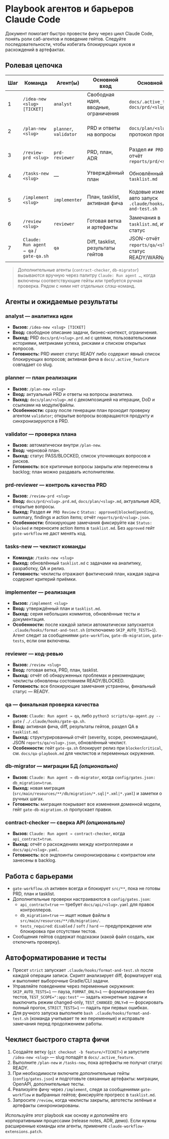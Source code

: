 # Playbook агентов и барьеров Claude Code

Документ помогает быстро провести фичу через цикл Claude Code, понять роли саб-агентов и поведение гейтов. Следуйте последовательности, чтобы избегать блокирующих хуков и расхождений в артефактах.

## Ролевая цепочка

| Шаг | Команда | Агент(ы) | Основной вход | Основной выход | Готовность |
| --- | --- | --- | --- | --- | --- |
| 1 | `/idea-new <slug> [TICKET]` | `analyst` | Свободная идея, вводные, ограничения | `docs/.active_feature`, `docs/prd/<slug>.prd.md` | PRD заполнен, статус READY/BLOCKED выставлен |
| 2 | `/plan-new <slug>` | `planner`, `validator` | PRD и ответы на вопросы | `docs/plan/<slug>.md`, протокол проверки | План покрывает все этапы, критичные риски закрыты |
| 3 | `/review-prd <slug>` | `prd-reviewer` | PRD, план, ADR | Раздел `## PRD Review`, отчёт `reports/prd/<slug>.json` | Status: approved, action items перенесены |
| 4 | `/tasks-new <slug>` | — | Утверждённый план | Обновлённый `tasklist.md` | Чеклисты привязаны к slug и этапам |
| 5 | `/implement <slug>` | `implementer` | План, tasklist, активная фича | Кодовые изменения + авто запуск `.claude/hooks/format-and-test.sh` | Гейты разрешают правки, тесты зелёные |
| 6 | `/review <slug>` | `reviewer` | Готовая ветка и артефакты | Замечания в `tasklist.md`, итоговый статус | Все блокеры сняты, чеклисты закрыты |
| 7 | `Claude: Run agent → qa` / `gate-qa.sh` | `qa` | Diff, tasklist, результаты гейтов | JSON-отчёт `reports/qa/<slug>.json`, статус READY/WARN/BLOCKED | Нет блокеров, warnings зафиксированы |

> Дополнительные агенты (`contract-checker`, `db-migrator`) вызываются вручную через палитру `Claude: Run agent …`, когда включены соответствующие гейты или требуется ручная проверка. Рядом с ними нет отдельных слэш-команд.

## Агенты и ожидаемые результаты

### analyst — аналитика идеи
- **Вызов:** `/idea-new <slug> [TICKET]`
- **Вход:** свободное описание задачи, бизнес-контекст, ограничения.
- **Выход:** PRD `docs/prd/<slug>.prd.md` с целями, пользовательскими историями, метриками успеха, рисками и списком открытых вопросов.
- **Готовность:** PRD имеет статус READY либо содержит явный список блокирующих вопросов; активная фича в `docs/.active_feature` совпадает со slug.

### planner — план реализации
- **Вызов:** `/plan-new <slug>`
- **Вход:** актуальный PRD и ответы на вопросы аналитика.
- **Выход:** `docs/plan/<slug>.md` с декомпозицией на итерации, DoD и ссылками на модули/файлы.
- **Особенности:** сразу после генерации план проходит проверку агентом `validator`; открытые вопросы возвращаются продукту и синхронизируются в PRD.

### validator — проверка плана
- **Вызов:** автоматически внутри `/plan-new`.
- **Вход:** черновой план.
- **Выход:** статус PASS/BLOCKED, список уточняющих вопросов и рисков.
- **Готовность:** все критичные вопросы закрыты или перенесены в backlog; план можно раздавать исполнителям.

### prd-reviewer — контроль качества PRD
- **Вызов:** `/review-prd <slug>`
- **Вход:** `docs/prd/<slug>.prd.md`, `docs/plan/<slug>.md`, актуальные ADR, открытые вопросы.
- **Выход:** Раздел `## PRD Review` с `Status: approved|blocked|pending`, summary, findings и action items; отчёт `reports/prd/<slug>.json`.
- **Особенности:** блокирующие замечания фиксируйте как `Status: blocked` и переносите action items в `tasklist.md`. Без `approved` гейт `gate-workflow` не даст менять код.

### tasks-new — чеклист команды
- **Команда:** `/tasks-new <slug>`
- **Выход:** обновлённый `tasklist.md` с задачами на аналитику, разработку, QA и релиз.
- **Готовность:** чеклисты отражают фактический план, каждая задача содержит критерий приёмки.

### implementer — реализация
- **Вызов:** `/implement <slug>`
- **Вход:** утверждённый план и `tasklist.md`.
- **Выход:** серия небольших коммитов, обновлённые тесты и документация.
- **Особенности:** после каждой записи автоматически запускается `.claude/hooks/format-and-test.sh` (отключаемо `SKIP_AUTO_TESTS=1`). Агент следит за сообщениями `gate-workflow`, `gate-db-migration`, `gate-tests`, если они включены.

### reviewer — код-ревью
- **Вызов:** `/review <slug>`
- **Вход:** готовая ветка, PRD, план, tasklist.
- **Выход:** отчёт об обнаруженных проблемах и рекомендации; чеклисты обновлены состоянием READY/BLOCKED.
- **Готовность:** все блокирующие замечания устранены, финальный статус — READY.

### qa — финальная проверка качества
- **Вызов:** `Claude: Run agent → qa`, либо `python3 scripts/qa-agent.py --gate` / `./.claude/hooks/gate-qa.sh`.
- **Вход:** активная фича, diff, результаты гейтов, раздел QA в `tasklist.md`.
- **Выход:** структурированный отчёт (severity, scope, рекомендации), JSON `reports/qa/<slug>.json`, обновлённый чеклист.
- **Особенности:** гейт `gate-qa.sh` блокирует релиз при `blocker`/`critical`, см. `docs/qa-playbook.md` для чеклистов и переменных окружения.

### db-migrator — миграции БД *(опционально)*
- **Вызов:** `Claude: Run agent → db-migrator`, когда `config/gates.json: db_migration=true`.
- **Выход:** новая миграция (`src/main/resources/**/db/migration/*.sql|*.xml|*.yaml`) и заметки о ручных шагах.
- **Готовность:** миграция покрывает все изменения доменной модели, гейт `gate-db-migration.sh` пропускает правки.

### contract-checker — сверка API *(опционально)*
- **Вызов:** `Claude: Run agent → contract-checker`, когда `api_contract=true`.
- **Выход:** отчёт о расхождениях между контроллерами и `docs/api/<slug>.yaml`.
- **Готовность:** все эндпоинты синхронизированы с контрактом или занесены в backlog.

## Работа с барьерами

- `gate-workflow.sh` активен всегда и блокирует `src/**`, пока не готовы PRD, план и tasklist.
- Дополнительные проверки настраиваются в `config/gates.json`:
  - `api_contract=true` — требует `docs/api/<slug>.yaml` для правок контроллеров.
  - `db_migration=true` — ищет новые файлы в `src/main/resources/**/db/migration/`.
  - `tests_required`: `disabled` / `soft` / `hard` — предупреждение или блокировка при отсутствии тестов.
- Сообщения гейтов содержат подсказки (какой файл создать, как отключить проверку).

## Автоформатирование и тесты

- Пресет `strict` запускает `.claude/hooks/format-and-test.sh` после каждой операции записи. Скрипт анализирует diff, форматирует код и выполняет выборочные Gradle/CLI задачи.
- Управляйте поведением через переменные окружения: `SKIP_AUTO_TESTS=1` — пауза, `FORMAT_ONLY=1` — форматирование без тестов, `TEST_SCOPE=":app:test"` — задать конкретные задачи и выключить режим changed-only, `TEST_CHANGED_ONLY=0` — форсировать полный прогон, `STRICT_TESTS=1` — падать при первых ошибках.
- Для ручного запуска выполните `bash .claude/hooks/format-and-test.sh` (команда учитывает те же переменные) и исправьте замечания перед продолжением работы.

## Чеклист быстрого старта фичи

1. Создайте ветку (`git checkout -b feature/<TICKET>`) и запустите `/idea-new <slug>` — slug попадёт в `docs/.active_feature`.
2. Выполните `/plan-new` и `/tasks-new`, пока артефакты не получат статус READY.
3. При необходимости включите дополнительные гейты (`config/gates.json`) и подготовьте связанные артефакты: миграции, OpenAPI, дополнительные тесты.
4. Реализуйте фичу через `/implement`, следя за сообщениями `gate-workflow` и выбранных гейтов; фиксируйте прогресс в `tasklist.md`.
5. Запросите `/review`, когда чеклисты закрыты, автотесты зелёные и артефакты синхронизированы.

Используйте этот playbook как основу и дополняйте его корпоративными процессами (release notes, ADR, демо). Если нужны расширенные команды или агенты, примените `claude-workflow-extensions.patch`.
